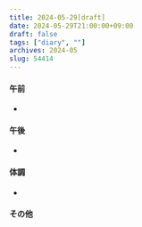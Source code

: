 ```yaml
---
title: 2024-05-29[draft]
date: 2024-05-29T21:00:00+09:00
draft: false
tags: ["diary", ""]
archives: 2024-05
slug: 54414
---
```

#### 午前
- 
#### 午後
- 
#### 体調
- 
#### その他